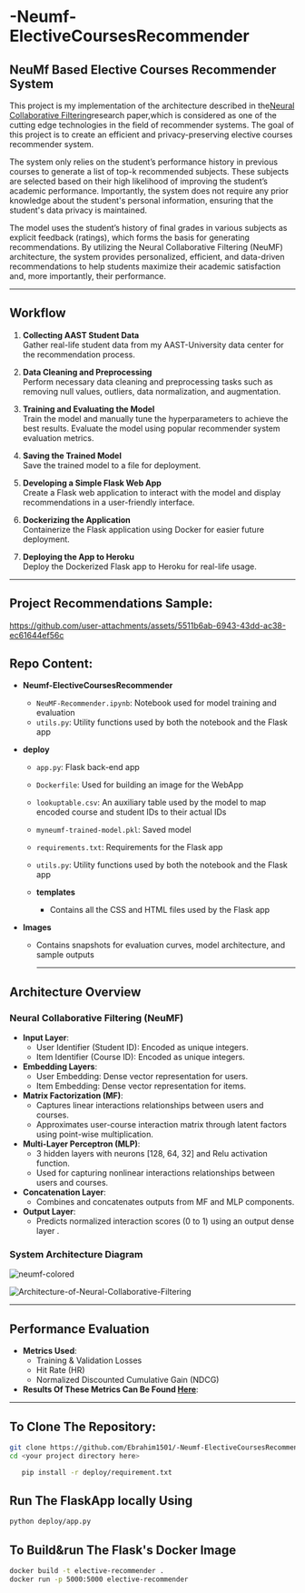 # -Neumf-ElectiveCoursesRecommender


## NeuMf Based Elective Courses Recommender System
This project is my implementation of the architecture described in the[Neural Collaborative Filtering](https://arxiv.org/pdf/1708.05031)research paper,which is considered as one of the cutting edge technologies in the field of recommender systems. The goal of this project is to create an efficient and privacy-preserving elective courses recommender system.

The system only relies on the student’s performance history in previous courses to generate a list of top-k recommended subjects. These subjects are selected based on their high likelihood of improving the student’s academic performance. Importantly, the system does not require any prior knowledge about the student's personal information, ensuring that the student's data privacy is maintained.

The model uses the student’s history of final grades in various subjects as explicit feedback (ratings), which forms the basis for generating recommendations. By utilizing the Neural Collaborative Filtering (NeuMF) architecture, the system provides personalized, efficient, and data-driven recommendations to help students maximize their academic satisfaction and, more importantly, their performance.

---
## Workflow

1. **Collecting AAST Student Data**  
   Gather real-life student data from my AAST-University data center for the recommendation process.

2. **Data Cleaning and Preprocessing**  
   Perform necessary data cleaning and preprocessing tasks such as removing null values, outliers, data normalization, and augmentation.

3. **Training and Evaluating the Model**  
   Train the model and manually tune the hyperparameters to achieve the best results. Evaluate the model using popular recommender system evaluation metrics.

4. **Saving the Trained Model**  
   Save the trained model to a file for deployment.

5. **Developing a Simple Flask Web App**  
   Create a Flask web application to interact with the model and display recommendations in a user-friendly interface.

6. **Dockerizing the Application**  
   Containerize the Flask application using Docker for easier future deployment.

7. **Deploying the App to Heroku**  
   Deploy the Dockerized Flask app to Heroku for real-life usage.
---

## Project Recommendations Sample:



https://github.com/user-attachments/assets/5511b6ab-6943-43dd-ac38-ec61644ef56c






## Repo Content:

- **Neumf-ElectiveCoursesRecommender**  
    - `NeuMF-Recommender.ipynb`: Notebook used for model training and evaluation  
    - `utils.py`: Utility functions used by both the notebook and the Flask app

- **deploy**  
    - `app.py`: Flask back-end app  
    - `Dockerfile`: Used for building an image for the WebApp  
    - `lookuptable.csv`: An auxiliary table used by the model to map encoded course and student IDs to their actual IDs  
    - `myneumf-trained-model.pkl`: Saved model  
    - `requirements.txt`: Requirements for the Flask app  
    - `utils.py`: Utility functions used by both the notebook and the Flask app  

    - **templates**  
        - Contains all the CSS and HTML files used by the Flask app  


- **Images**  
    - Contains snapshots for evaluation curves, model architecture, and sample outputs

      ---

## Architecture Overview

### **Neural Collaborative Filtering (NeuMF)**
- **Input Layer**:
  - User Identifier (Student ID): Encoded as unique integers.
  - Item Identifier (Course ID): Encoded as unique integers.
- **Embedding Layers**:
  - User Embedding: Dense vector representation for users.
  - Item Embedding: Dense vector representation for items.
- **Matrix Factorization (MF)**:
  - Captures linear interactions relationships between users and courses.
  - Approximates user-course interaction matrix through latent factors using point-wise multiplication.
- **Multi-Layer Perceptron (MLP)**:
  - 3 hidden layers with neurons [128, 64, 32] and Relu activation function.
  - Used for capturing nonlinear interactions relationships between users and courses.
- **Concatenation Layer**:
  - Combines and concatenates outputs from MF and MLP components.
- **Output Layer**:
  - Predicts normalized interaction scores (0 to 1) using an output dense layer .


### **System Architecture Diagram**

![neumf-colored](https://github.com/user-attachments/assets/1c4bb064-e199-4da6-b5ae-090c681739c1)


![Architecture-of-Neural-Collaborative-Filtering](https://github.com/user-attachments/assets/ff9361a0-58d0-4dc7-bbf8-2e7316c3e59e)


---
## Performance Evaluation
- **Metrics Used**:
  - Training & Validation Losses
  - Hit Rate (HR)
  - Normalized Discounted Cumulative Gain (NDCG)
- **Results Of These Metrics Can Be Found [Here](https://github.com/Ebrahim1501/-Neumf-ElectiveCoursesRecommender/tree/main/Images)**:

---





## To Clone The Repository:
   ```bash
   git clone https://github.com/Ebrahim1501/-Neumf-ElectiveCoursesRecommender.git
   cd <your project directory here>
```
```bash
   pip install -r deploy/requirement.txt
```
## Run The  FlaskApp locally Using 
```bash
python deploy/app.py
```
## To Build&run The Flask's Docker Image
```bash
docker build -t elective-recommender .
docker run -p 5000:5000 elective-recommender
```

